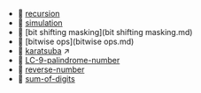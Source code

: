 * 📂 [recursion](recursion)
* 📂 [simulation](simulation)
* 📄 [bit shifting masking](bit shifting masking.md)
* 📄 [bitwise ops](bitwise ops.md)
* 📒 <a href="https://colab.research.google.com/github/surajsharma/singularity/blob/master/src/dev/dsa/algos/other/karatsuba.ipynb" target="_blank">karatsuba</a> ↗️
* 📄 [LC-9-palindrome-number](LC-9-palindrome-number.md)
* 📄 [reverse-number](reverse-number.md)
* 📄 [sum-of-digits](sum-of-digits.md)
